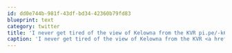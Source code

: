 ```yaml
---
id: dd0e744b-981f-43df-bd34-42360b79fd83
blueprint: text
category: twitter
title: 'I never get tired of the view of Kelowna from the KVR pi.pe/-k6orm3'
caption: 'I never get tired of the view of Kelowna from the KVR <a href="http://pi.pe/-k6orm3" title="http://pi.pe/-k6orm3" class="link link_untco">pi.pe/-k6orm3</a>'
---
```

